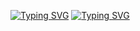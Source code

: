 [![Typing SVG](https://readme-typing-svg.demolab.com?font=Fira+Code&size=35&duration=2000&pause=1000&color=08FF68&width=435&lines=%F0%9F%91%8B+Hello%2C+I'm+Pr)](https://git.io/typing-svg)
[![Typing SVG](https://readme-typing-svg.demolab.com?font=Fira+Code&size=30&duration=2000&pause=1000&color=08FF68&repeat=false&width=435&lines=%F0%9F%87%B7%F0%9F%87%BARussian+developer;+from+St.Petersburg)](https://git.io/typing-svg)
